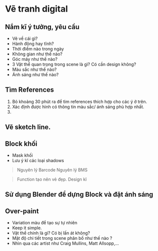 # Vẽ tranh digital

## Nắm kĩ ý tưởng, yêu cầu 

- Vẽ về cái gì?
- Hành động hay tĩnh?
- Thời điểm nào trong ngày
- Không gian như thế nào?
- Góc máy như thế nào?
- 3 Vật thể quan trọng trong scene là gì? Có cần design không?
- Màu sắc như thế nào?
- Ánh sáng như thế nào?
  
## Tìm References

1. Bỏ khoảng 30 phút ra để tìm references thích hợp cho các ý ở trên.
2. Xác định được hình có thông tin màu sắc/ ánh sáng phù hợp nhất.
3. 

## Vẽ sketch line.
## Block khối
- Mask khối
- Lưu ý kĩ các loại shadows

> Nguyên lý Barcode
> Nguyên lý BMS

> Function tạo nên vẻ đẹp. Design kĩ

## Sử dụng Blender để dựng Block và đặt ánh sáng

## Over-paint

- Variation màu để tạo sự tự nhiên
- Keep it simple.
- Vật thể chính là gì? Có bị lấn át không?
- Mật độ chi tiết trong scene phân bố như thế nào ?
- Nhìn qua các artist như Craig Mullins, Matt Allsopp,...
